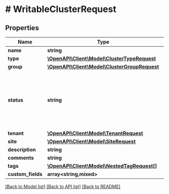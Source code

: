 # # WritableClusterRequest

## Properties

Name | Type | Description | Notes
------------ | ------------- | ------------- | -------------
**name** | **string** |  |
**type** | [**\OpenAPI\Client\Model\ClusterTypeRequest**](ClusterTypeRequest.md) |  |
**group** | [**\OpenAPI\Client\Model\ClusterGroupRequest**](ClusterGroupRequest.md) |  | [optional]
**status** | **string** | * &#x60;planned&#x60; - Planned * &#x60;staging&#x60; - Staging * &#x60;active&#x60; - Active * &#x60;decommissioning&#x60; - Decommissioning * &#x60;offline&#x60; - Offline | [optional]
**tenant** | [**\OpenAPI\Client\Model\TenantRequest**](TenantRequest.md) |  | [optional]
**site** | [**\OpenAPI\Client\Model\SiteRequest**](SiteRequest.md) |  | [optional]
**description** | **string** |  | [optional]
**comments** | **string** |  | [optional]
**tags** | [**\OpenAPI\Client\Model\NestedTagRequest[]**](NestedTagRequest.md) |  | [optional]
**custom_fields** | **array<string,mixed>** |  | [optional]

[[Back to Model list]](../../README.md#models) [[Back to API list]](../../README.md#endpoints) [[Back to README]](../../README.md)
